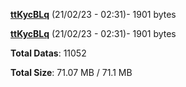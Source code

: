 [**ttKycBLq**](/data/ttKycBLq.txt) (21/02/23 - 02:31)- 1901 bytes

[**ttKycBLq**](/data/ttKycBLq.txt) (21/02/23 - 02:31)- 1901 bytes

**Total Datas**: 11052

**Total Size**: 71.07 MB / 71.1 MB